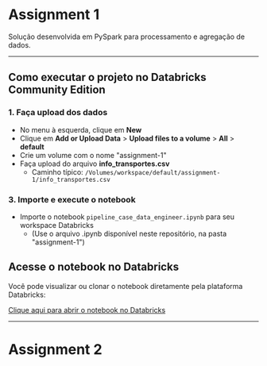 # Assignment 1 

Solução desenvolvida em PySpark para processamento e agregação de dados.

---

## **Como executar o projeto no Databricks Community Edition**

### 1. Faça upload dos dados

- No menu à esquerda, clique em **New**
- Clique em **Add or Upload Data** > **Upload files to a volume** > **All** > **default**
- Crie um volume com o nome "assignment-1"
- Faça upload do arquivo **info_transportes.csv**  
  - Caminho típico: `/Volumes/workspace/default/assignment-1/info_transportes.csv`

### 3. Importe e execute o notebook

- Importe o notebook `pipeline_case_data_engineer.ipynb` para seu workspace Databricks
  - (Use o arquivo .ipynb disponível neste repositório, na pasta "assignment-1")

 
  
## Acesse o notebook no Databricks

Você pode visualizar ou clonar o notebook diretamente pela plataforma Databricks:

[Clique aqui para abrir o notebook no Databricks](https://dbc-dbfffb09-9678.cloud.databricks.com/editor/notebooks/2929827828570792?o=3068775036321311)

---

# Assignment 2
